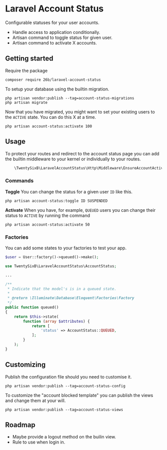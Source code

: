# Laravel Account Status

Configurable statuses for your user accounts.

- Handle access to application conditionally.
- Artisan command to toggle status for given user.
- Artisan command to activate X accounts.

## Getting started

Require the package

```
composer require 26b/laravel-account-status
```

To setup your database using the builtin migration.

```
php artisan vendor:publish --tag=account-status-migrations
php artisan migrate
```

Now that you have migrated, you might want to set your existing users to the `ACTIVE` state. You can do this X at a time.

```
php artisan account-status:activate 100
```

## Usage

To protect your routes and redirect to the account status page you can add the builtin middleware to your kernel or individually to your routes.

```php
    \TwentySixB\LaravelAccountStatus\Http\Middleware\EnsureAccountActive::class,
```

### Commands

**Toggle**
You can change the status for a given user `ID` like this.

```
php artisan account-status:toggle ID SUSPENDED
```

**Activate**
When you have, for example, `QUEUED` users you can change their status to `ACTIVE` by running the command
```
php artisan account-status:activate 50
```

### Factories

You can add some states to your factories to test your app.

```php
$user = User::factory()->queued()->make();
```

```php
use TwentySixB\LaravelAccountStatus\AccountStatus;

...

/**
 * Indicate that the model's is in a queued state.
 *
 * @return \Illuminate\Database\Eloquent\Factories\Factory
 */
public function queued()
{
    return $this->state(
        function (array $attributes) {
            return [
                'status' => AccountStatus::QUEUED,
            ];
        }
    );
}
```

## Customizing

Publish the configuration file should you need to customise it.

```
php artisan vendor:publish --tag=account-status-config
```

To customize the "account blocked template" you can publish the views and change them at your will.
```
php artisan vendor:publish --tag=account-status-views
```

## Roadmap

- Maybe provide a logout method on the builin view.
- Rule to use when login in.
